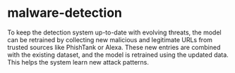 # malware-detection
To keep the detection system up-to-date with evolving threats, the model can be retrained by collecting new malicious and legitimate URLs from trusted sources like PhishTank or Alexa. These new entries are combined with the existing dataset, and the model is retrained using the updated data. This helps the system learn new attack patterns.

